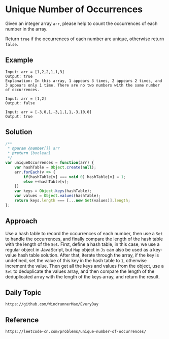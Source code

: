 # Unique Number of Occurrences

Given an integer array `arr`, please help to count the occurrences of each number in the array.

Return `true` if the occurrences of each number are unique, otherwise return `false`.

## Example

```plaintext
Input: arr = [1,2,2,1,1,3]
Output: true
Explanation: In this array, 1 appears 3 times, 2 appears 2 times, and 3 appears only 1 time. There are no two numbers with the same number of occurrences.
```

```plaintext
Input: arr = [1,2]
Output: false
```

```plaintext
Input: arr = [-3,0,1,-3,1,1,1,-3,10,0]
Output: true
```

## Solution

```javascript
/**
 * @param {number[]} arr
 * @return {boolean}
 */
var uniqueOccurrences = function(arr) {
    var hashTable = Object.create(null);
    arr.forEach(v => {
        if(hashTable[v] === void 0) hashTable[v] = 1;
        else ++hashTable[v];
    })
    var keys = Object.keys(hashTable);
    var values = Object.values(hashTable);
    return keys.length === [...new Set(values)].length;
};
```

## Approach
Use a hash table to record the occurrences of each number, then use a `Set` to handle the occurrences, and finally compare the length of the hash table with the length of the `Set`. First, define a hash table, in this case, we use a regular object in JavaScript, but `Map` object in `Js` can also be used as a key-value hash table solution. After that, iterate through the array, if the key is undefined, set the value of this key in the hash table to `1`, otherwise increment the value. Then get all the keys and values from the object, use a `Set` to deduplicate the values array, and then compare the length of the deduplicated array with the length of the keys array, and return the result.

## Daily Topic

```
https://github.com/WindrunnerMax/EveryDay
```

## Reference

```
https://leetcode-cn.com/problems/unique-number-of-occurrences/
```
